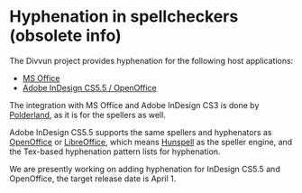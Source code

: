Hyphenation in spellcheckers (obsolete info)
============

The Divvun project provides hyphenation for the following host applications:

-   [MS Office](MSOff/index.html)
-   [Adobe InDesign CS5.5 / OpenOffice](OOo/index.html)

The integration with MS Office and Adobe InDesign CS3 is done by
[Polderland](http://www.polderland.nl/), as it is for the spellers as
well.

Adobe InDesign CS5.5 supports the same spellers and hyphenators as
[OpenOffice](http://www.openoffice.org/) or
[LibreOffice](http://www.libreoffice.org/), which means
[Hunspell](http://hunspell.sourceforge.net/) as the speller engine, and
the Tex-based hyphenation pattern lists for hyphenation.

We are presently working on adding hyphenation for InDesign CS5.5 and
OpenOffice, the target release date is April 1.

